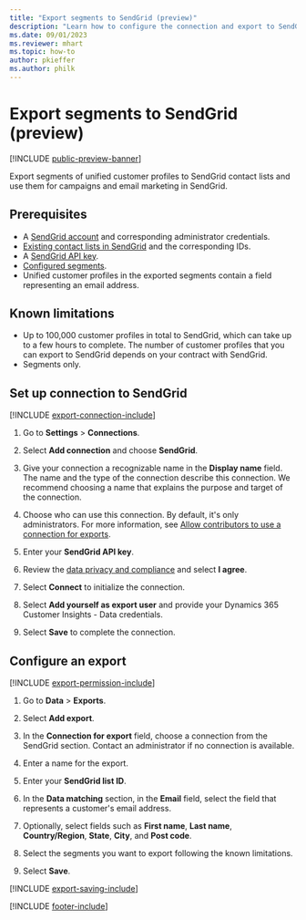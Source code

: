 ```yaml
---
title: "Export segments to SendGrid (preview)"
description: "Learn how to configure the connection and export to SendGrid."
ms.date: 09/01/2023
ms.reviewer: mhart
ms.topic: how-to
author: pkieffer
ms.author: philk
---
```


# Export segments to SendGrid (preview)

[!INCLUDE [public-preview-banner](includes/public-preview-banner.md)]

Export segments of unified customer profiles to SendGrid contact lists and use them for campaigns and email marketing in SendGrid.

## Prerequisites

- A [SendGrid account](https://sendgrid.com/) and corresponding administrator credentials.
- [Existing contact lists in SendGrid](https://sendgrid.com/docs/ui/managing-contacts/create-and-manage-contacts/#manage-contacts) and the corresponding IDs.
- A [SendGrid API key](https://sendgrid.com/docs/ui/account-and-settings/api-keys/).
- [Configured segments](segments.md).
- Unified customer profiles in the exported segments contain a field representing an email address.

## Known limitations

- Up to 100,000 customer profiles in total to SendGrid, which can take up to a few hours to complete. The number of customer profiles that you can export to SendGrid depends on your contract with SendGrid.
- Segments only.

## Set up connection to SendGrid

[!INCLUDE [export-connection-include](includes/export-connection-admn.md)]

1. Go to **Settings** > **Connections**.

1. Select **Add connection** and choose **SendGrid**.

1. Give your connection a recognizable name in the **Display name** field. The name and the type of the connection describe this connection. We recommend choosing a name that explains the purpose and target of the connection.

1. Choose who can use this connection. By default, it's only administrators. For more information, see [Allow contributors to use a connection for exports](connections.md#allow-contributors-to-use-a-connection-for-exports).

1. Enter your **SendGrid API key**.

1. Review the [data privacy and compliance](connections.md#data-privacy-and-compliance) and select **I agree**.

1. Select **Connect** to initialize the connection.

1. Select **Add yourself as export user** and provide your Dynamics 365 Customer Insights - Data credentials.

1. Select **Save** to complete the connection.

## Configure an export

[!INCLUDE [export-permission-include](includes/export-permission.md)]

1. Go to **Data** > **Exports**.

1. Select **Add export**.

1. In the **Connection for export** field, choose a connection from the SendGrid section. Contact an administrator if no connection is available.

1. Enter a name for the export.

1. Enter your **SendGrid list ID**.

1. In the **Data matching** section, in the **Email** field, select the field that represents a customer's email address.

1. Optionally, select fields such as **First name**, **Last name**, **Country/Region**, **State**, **City**, and **Post code**.

1. Select the segments you want to export following the known limitations.

1. Select **Save**.

[!INCLUDE [export-saving-include](includes/export-saving.md)]

[!INCLUDE [footer-include](includes/footer-banner.md)]
